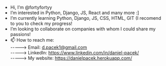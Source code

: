 - Hi, I’m @fortyfortyy
- I’m interested in Python, Django, JS, React and many more :]
- I’m currently learning Python, Django, JS, CSS, HTML, GIT (I recomend to you to check my progress!
- I’m looking to collaborate on companies with whom I could share my passions!
- 📫 How to reach me: <br>
-----> Email:    d.pacek1@gmail.com <br>
-----> LinkedIn: https://www.linkedin.com/in/daniel-pacek/ <br>
-----> My website: https://danielpacek.herokuapp.com/
